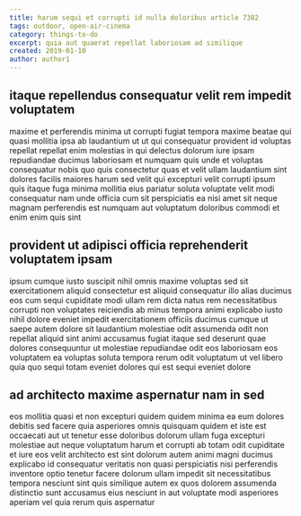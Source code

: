 ```yaml
---
title: harum sequi et corrupti id nulla doloribus article 7382
tags: outdoor, open-air-cinema
category: things-to-do
excerpt: quia aut quaerat repellat laboriosam ad similique
created: 2019-01-10
author: author1
---
```


## itaque repellendus consequatur velit rem impedit voluptatem

maxime et perferendis minima ut corrupti fugiat tempora maxime beatae qui quasi mollitia ipsa ab laudantium ut ut qui consequatur provident id voluptas repellat repellat enim molestias in qui delectus dolorum iure ipsam repudiandae ducimus laboriosam et numquam quis unde et voluptas consequatur nobis quo quis consectetur quas et velit ullam laudantium sint dolores facilis maiores harum sed velit qui excepturi velit corrupti ipsum quis itaque fuga minima mollitia eius pariatur soluta voluptate velit modi consequatur nam unde officia cum sit perspiciatis ea nisi amet sit neque magnam perferendis est numquam aut voluptatum doloribus commodi et enim enim quis sint

## provident ut adipisci officia reprehenderit voluptatem ipsam

ipsum cumque iusto suscipit nihil omnis maxime voluptas sed sit exercitationem aliquid consectetur est aliquid consequatur illo alias ducimus eos cum sequi cupiditate modi ullam rem dicta natus rem necessitatibus corrupti non voluptates reiciendis ab minus tempora animi explicabo iusto nihil dolore eveniet impedit exercitationem officiis ducimus cumque ut saepe autem dolore sit laudantium molestiae odit assumenda odit non repellat aliquid sint animi accusamus fugiat itaque sed deserunt quae dolores consequuntur ut molestiae repudiandae odit eos laboriosam eos voluptatem ea voluptas soluta tempora rerum odit voluptatum ut vel libero quia quo sequi totam eveniet dolores qui est sequi eveniet dolore

## ad architecto maxime aspernatur nam in sed

eos mollitia quasi et non excepturi quidem quidem minima ea eum dolores debitis sed facere quia asperiores omnis quisquam quidem et iste est occaecati aut ut tenetur esse doloribus dolorum ullam fuga excepturi molestiae aut neque voluptatum harum et corrupti ab totam odit cupiditate et iure eos velit architecto est sint dolorum autem animi magni ducimus explicabo id consequatur veritatis non quasi perspiciatis nisi perferendis inventore optio tenetur facere dolorum ullam impedit sit necessitatibus tempora nesciunt sint quis similique autem ex quos dolorem assumenda distinctio sunt accusamus eius nesciunt in aut voluptate modi asperiores aperiam vel quia rerum quis aspernatur

